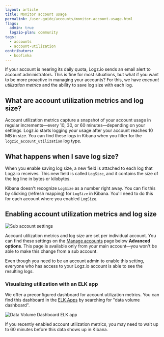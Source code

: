 ```yaml
---
layout: article
title: Monitor account usage
permalink: /user-guide/accounts/monitor-account-usage.html
flags:
  admin: true
  logzio-plan: community
tags:
  - accounts
  - account-utilization
contributors:
  - boofinka
---
```


If your account is nearing its daily quota, Logz.io sends an email alert to account administrators.
This is fine for most situations, but what if you want to be more proactive in managing your accounts?
For this, we have _account utilization metrics_ and the ability to save log size with each log.

## What are account utilization metrics and log size?

Account utilization metrics capture a snapshot of your account usage in regular increments—every 10, 30, or 60 minutes—depending on your settings.
Logz.io starts logging your usage after your account reaches 10 MB in size.
You can find these logs in Kibana when you filter for the `logzio_account_utilization` log type.

## What happens when I save log size?

When you enable saving log size, a new field is attached to each log that Logz.io receives.
This new field is called `LogSize`, and it contains the size of the log line in bytes or kilobytes.

Kibana doesn't recognize `LogSize` as a number right away.
You can fix this by clicking <i class="fas fa-sync-alt"></i> (refresh mapping) for `LogSize` in Kibana.
You'll need to do this for each account where you enabled `LogSize`.

## Enabling account utilization metrics and log size

![Sub account settings]({{site.baseurl}}/images/accounts/utilization--save-account-utilization-metrics.png)

Account utilization metrics and log size are set per individual account.
You can find these settings on the [Manage accounts](https://app.logz.io/#/dashboard/settings/manage-accounts) page below **Advanced options**.
This page is available only from your main account—you won't be able to make this change from a sub account.

<div class="info-box note">
  Even though you need to be an account admin to enable this setting, everyone who has access to your Logz.io account is able to see the resulting logs.
</div>

### Visualizing utilization with an ELK app

We offer a preconfigured dashboard for account utilization metrics.
You can find this dashboard in the [ELK Apps](https://app.logz.io/#/dashboard/apps) by searching for "data volume dashboard".

![Data Volume Dashboard ELK app]({{site.baseurl}}/images/accounts/utilization--elk-apps-data-volume-dashboard.png)

If you recently enabled account utilization metrics, you may need to wait up to 60 minutes before this data shows up in Kibana.